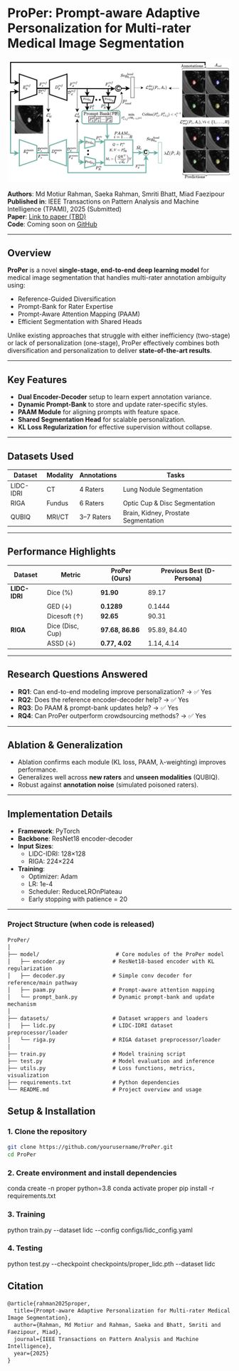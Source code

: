 # ProPer: Prompt-aware Adaptive Personalization for Multi-rater Medical Image Segmentation

![ProPer Architecture](assets/Model.png)

**Authors**: Md Motiur Rahman, Saeka Rahman, Smriti Bhatt, Miad Faezipour  
**Published in**: IEEE Transactions on Pattern Analysis and Machine Intelligence (TPAMI), 2025 (Submitted)  
**Paper**: [Link to paper (TBD)](https://arxiv.org/abs/XXXX.XXXXX)  
**Code**: Coming soon on [GitHub](https://github.com/XXXX.XXXXX)

---

## Overview

**ProPer** is a novel **single-stage, end-to-end deep learning model** for medical image segmentation that handles multi-rater annotation ambiguity using:

- Reference-Guided Diversification
- Prompt-Bank for Rater Expertise
- Prompt-Aware Attention Mapping (PAAM)
- Efficient Segmentation with Shared Heads

Unlike existing approaches that struggle with either inefficiency (two-stage) or lack of personalization (one-stage), ProPer effectively combines both diversification and personalization to deliver **state-of-the-art results**.

---

## Key Features

- **Dual Encoder-Decoder** setup to learn expert annotation variance.
- **Dynamic Prompt-Bank** to store and update rater-specific styles.
- **PAAM Module** for aligning prompts with feature space.
- **Shared Segmentation Head** for scalable personalization.
- **KL Loss Regularization** for effective supervision without collapse.

---

## Datasets Used

| Dataset     | Modality | Annotations | Tasks              |
|-------------|----------|-------------|--------------------|
| LIDC-IDRI   | CT       | 4 Raters    | Lung Nodule Segmentation |
| RIGA        | Fundus   | 6 Raters    | Optic Cup & Disc Segmentation |
| QUBIQ       | MRI/CT   | 3–7 Raters  | Brain, Kidney, Prostate Segmentation |

---

## Performance Highlights

| Dataset     | Metric           | ProPer (Ours) | Previous Best (D-Persona) |
|-------------|------------------|---------------|----------------------------|
| **LIDC-IDRI** | Dice (%)         | **91.90**      | 89.17                     |
|             | GED (↓)          | **0.1289**     | 0.1444                    |
|             | Dicesoft (↑)     | **92.65**      | 90.31                     |
| **RIGA**     | Dice (Disc, Cup) | **97.68, 86.86** | 95.89, 84.40            |
|             | ASSD (↓)         | **0.77, 4.02** | 1.14, 4.14                |

---

## Research Questions Answered

- **RQ1**: Can end-to-end modeling improve personalization? → ✅ Yes  
- **RQ2**: Does the reference encoder-decoder help? → ✅ Yes  
- **RQ3**: Do PAAM & prompt-bank updates help? → ✅ Yes  
- **RQ4**: Can ProPer outperform crowdsourcing methods? → ✅ Yes

---

## Ablation & Generalization

- Ablation confirms each module (KL loss, PAAM, λ-weighting) improves performance.
- Generalizes well across **new raters** and **unseen modalities** (QUBIQ).
- Robust against **annotation noise** (simulated poisoned raters).

---

## Implementation Details

- **Framework**: PyTorch  
- **Backbone**: ResNet18 encoder-decoder  
- **Input Sizes**:
  - LIDC-IDRI: 128×128
  - RIGA: 224×224  
- **Training**:
  - Optimizer: Adam
  - LR: 1e-4
  - Scheduler: ReduceLROnPlateau
  - Early stopping with patience = 20

---


### Project Structure (when code is released)

```text
ProPer/
│
├── model/                        # Core modules of the ProPer model
│   ├── encoder.py               # ResNet18-based encoder with KL regularization
│   ├── decoder.py               # Simple conv decoder for reference/main pathway
│   ├── paam.py                  # Prompt-aware attention mapping
│   └── prompt_bank.py           # Dynamic prompt-bank and update mechanism
│
├── datasets/                    # Dataset wrappers and loaders
│   ├── lidc.py                  # LIDC-IDRI dataset preprocessor/loader
│   └── riga.py                  # RIGA dataset preprocessor/loader
│
├── train.py                     # Model training script
├── test.py                      # Model evaluation and inference
├── utils.py                     # Loss functions, metrics, visualization
├── requirements.txt             # Python dependencies
└── README.md                    # Project overview and usage
```
## Setup & Installation

### 1. Clone the repository
```bash
git clone https://github.com/yourusername/ProPer.git
cd ProPer
```
### 2. Create environment and install dependencies
conda create -n proper python=3.8
conda activate proper
pip install -r requirements.txt

### 3. Training
python train.py --dataset lidc --config configs/lidc_config.yaml

### 4. Testing
python test.py --checkpoint checkpoints/proper_lidc.pth --dataset lidc

## Citation
```text
@article{rahman2025proper,
  title={Prompt-aware Adaptive Personalization for Multi-rater Medical Image Segmentation},
  author={Rahman, Md Motiur and Rahman, Saeka and Bhatt, Smriti and Faezipour, Miad},
  journal={IEEE Transactions on Pattern Analysis and Machine Intelligence},
  year={2025}
}



